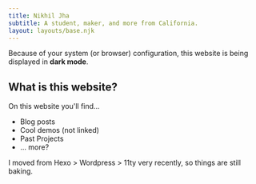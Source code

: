 ```yaml
---
title: Nikhil Jha
subtitle: A student, maker, and more from California.
layout: layouts/base.njk
---
```


<p class="dark_notifier">Because of your system (or browser) configuration, this website is being displayed in <b>dark mode</b>.</p>

## What is this website?

On this website you'll find...

- Blog posts
- Cool demos (not linked)
- Past Projects
- ... more?

I moved from Hexo > Wordpress > 11ty very recently, so things are still baking.

